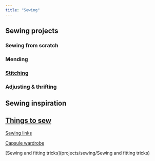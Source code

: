 ```yaml
---
title: "Sewing"
---
```


## Sewing projects

### Sewing from scratch

### Mending 

### [Stitching](projects/sewing/stitching)

### Adjusting & thrifting


## Sewing inspiration

## [Things to sew](projects/sewing/Things%20to%20sew.md)

[Sewing links](projects/sewing/Sewing%20links.md)

[Capsule wardrobe](projects/sewing/Capsule%20wardrobe.md)

[Sewing and fitting tricks](projects/sewing/Sewing and fitting tricks)

